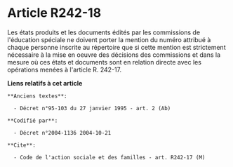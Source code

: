 # Article R242-18

Les états produits et les documents édités par les commissions de l'éducation spéciale ne doivent porter la mention du numéro
attribué à chaque personne inscrite au répertoire que si cette mention est strictement nécessaire à la mise en oeuvre des
décisions des commissions et dans la mesure où ces états et documents sont en relation directe avec les opérations menées à
l'article R. 242-17.

**Liens relatifs à cet article**

	**Anciens textes**:

	  - Décret n°95-103 du 27 janvier 1995 - art. 2 (Ab)

	**Codifié par**:

	  - Décret n°2004-1136 2004-10-21

	**Cite**:

	  - Code de l'action sociale et des familles - art. R242-17 (M)
